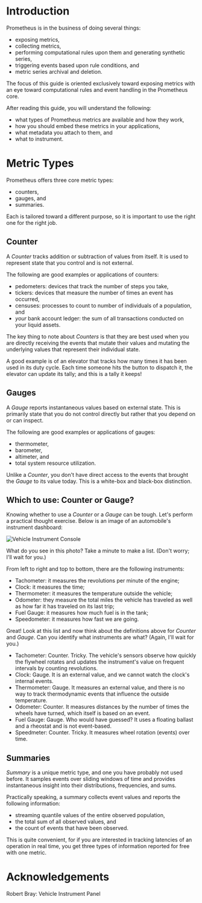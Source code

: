 # Introduction

Prometheus is in the business of doing several things:

  * exposing metrics,
  * collecting metrics,
  * performing computational rules upon them and generating synthetic series,
  * triggering events based upon rule conditions, and
  * metric series archival and deletion.

The focus of this guide is oriented exclusively toward exposing metrics with
an eye toward computational rules and event handling in the Prometheus core.

After reading this guide, you will understand the following:

  * what types of Prometheus metrics are available and how they work,
  * how you should embed these metrics in your applications,
  * what metadata you attach to them, and
  * what to instrument.

# Metric Types

Prometheus offers three core metric types:

  * counters,
  * gauges, and
  * summaries.

Each is tailored toward a different purpose, so it is important to use the
right one for the right job.

## Counter

A _Counter_ tracks addition or subtraction of values from itself.  It is used
to represent state that you control and is not external.

The following are good examples or applications of counters:

  * pedometers: devices that track the number of steps you take,
  * tickers: devices that measure the number of times an event has occurred,
  * censuses: processes to count to number of individuals of a population, and
  * _your_ bank account ledger: the sum of all transactions conducted on your
    liquid assets.

The key thing to note about _Counters_ is that they are best used when you are
directly receiving the events that mutate their values and mutating the
underlying values that represent their individual state.

A good example is of an elevator that tracks how many times it has been used in
its duty cycle.  Each time someone hits the button to dispatch it, the elevator
can update its tally; and this is a tally it keeps!

## Gauges

A _Gauge_ reports instantaneous values based on external state.  This is
primarily state that you do not control directly but rather that you depend on
or can inspect.

The following are good examples or applications of gauges:

  * thermometer,
  * barometer,
  * altimeter, and
  * total system resource utilization.

Unlike a _Counter_, you don't have direct access to the events that brought the
_Gauge_ to its value today.  This is a white-box and black-box distinction.

## Which to use: Counter or Gauge?
Knowing whether to use a _Counter_ or a _Gauge_ can be tough.  Let's perform a
practical thought exercise.  Below is an image of an automobile's instrument
dashboard:

![Vehicle Instrument Console](dashboard.jpg "Vehicle Instrument Console")

What do you see in this photo?  Take a minute to make a list.  (Don't worry;
I'll wait for you.)

From left to right and top to bottom, there are the following instruments:

  * Tachometer: it measures the revolutions per minute of the engine;
  * Clock: it measures the time;
  * Thermometer: it measures the temperature outside the vehicle;
  * Odometer: they measure the total miles the vehicle has traveled as well as
    how far it has traveled on its last trip;
  * Fuel Gauge: it measures how much fuel is in the tank;
  * Speedometer: it measures how fast we are going.

Great!  Look at this list and now think about the definitions above for
_Counter_ and _Gauge_.  Can you identify what instruments are what?  (Again,
I'll wait for you.)

  * Tachometer: Counter.  Tricky.  The vehicle's sensors observe how quickly
    the flywheel rotates and updates the instrument's value on frequent
    intervals by counting revolutions.
  * Clock: Gauge.  It is an external value, and we cannot watch the clock's
    internal events.
  * Thermometer: Gauge.  It measures an external value, and there is no way to
    track thermodynamic events that influence the outside temperature.
  * Odometer: Counter.  It measures distances by the number of times the
    wheels have turned, which itself is based on an event.
  * Fuel Gauge: Gauge.  Who would have guessed?  It uses a floating ballast and
    a rheostat and is not event-based.
  * Speedmeter: Counter.  Tricky.  It measures wheel rotation (events) over
    time.

## Summaries

_Summary_ is a unique metric type, and one you have probably not used before.
It samples events over sliding windows of time and provides instantaneous
insight into their distributions, frequencies, and sums.

Practically speaking, a summary collects event values and reports the
following information:

  * streaming quantile values of the entire observed population,
  * the total sum of all observed values, and
  * the count of events that have been observed.

This is quite convenient, for if you are interested in tracking latencies of an
operation in real time, you get three types of information reported for free
with one metric.

# Acknowledgements
Robert Bray: Vehicle Instrument Panel
